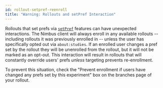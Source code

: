 ```yaml
---
id: rollout-setpref-reenroll
title: "Warning: Rollouts and setPref Interaction"
---
```


Rollouts that set prefs via [`setPref`][1] features can have unexpected
interactions. The Nimbus client will always enroll in any available rollouts --
including rollouts it was previously enrolled in -- unless the user has
specifically opted out via `about:studies`. If an enrolled user changes a pref
set by the rollout they will be unenrolled from the rollout, but it will not be
marked as an opt-out. This interaction will result in rollouts that will
constantly override users' prefs *unless* targeting prevents re-enrollment.

To prevent this situation, check the "Prevent enrollment if users have changed
any prefs set by this experiment" box on the branches page of your rollout.

[1]: /desktop-pref-experiments
